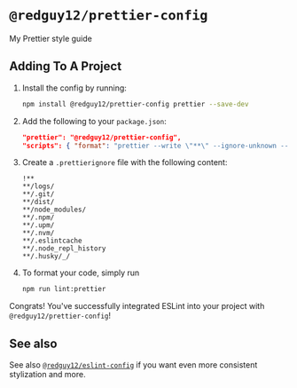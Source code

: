 # `@redguy12/prettier-config`

My Prettier style guide

## Adding To A Project

1. Install the config by running:

    ```bash
    npm install @redguy12/prettier-config prettier --save-dev
    ```

2. Add the following to your `package.json`:

    ```json
    "prettier": "@redguy12/prettier-config",
    "scripts": { "format": "prettier --write \"**\" --ignore-unknown --cache" }
    ```

3. Create a `.prettierignore` file with the following content:

    ```ignore
    !**
    **/logs/
    **/.git/
    **/dist/
    **/node_modules/
    **/.npm/
    **/.upm/
    **/.nvm/
    **/.eslintcache
    **/.node_repl_history
    **/.husky/_/
    ```

4. To format your code, simply run

    ```bash
    npm run lint:prettier
    ```

Congrats! You've successfully integrated ESLint into your project with `@redguy12/prettier-config`!

## See also

See also [`@redguy12/eslint-config`](https://www.npmjs.com/package/@redguy12/eslint-config) if you want even more consistent stylization and more.
